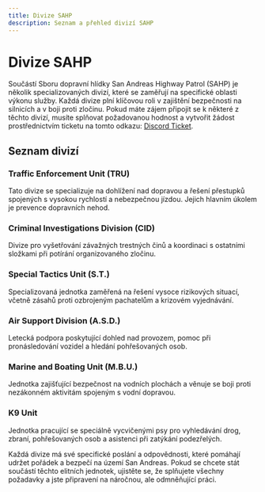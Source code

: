 ```yaml
---
title: Divize SAHP
description: Seznam a přehled divizí SAHP
---
```



# Divize SAHP

Součástí Sboru dopravní hlídky San Andreas Highway Patrol (SAHP) je několik specializovaných divizí, které se zaměřují na specifické oblasti výkonu služby. Každá divize plní klíčovou roli v zajištění bezpečnosti na silnicích a v boji proti zločinu. Pokud máte zájem připojit se k některé z těchto divizí, musíte splňovat požadovanou hodnost a vytvořit žádost prostřednictvím ticketu na tomto odkazu: [Discord Ticket](https://discord.com/channels/1301163398515396668/1301163401527169068/1301282839190310967).

## Seznam divizí

### Traffic Enforcement Unit (TRU)
Tato divize se specializuje na dohlížení nad dopravou a řešení přestupků spojených s vysokou rychlostí a nebezpečnou jízdou. Jejich hlavním úkolem je prevence dopravních nehod.

### Criminal Investigations Division (CID)
Divize pro vyšetřování závažných trestných činů a koordinaci s ostatními složkami při potírání organizovaného zločinu.

### Special Tactics Unit (S.T.)
Specializovaná jednotka zaměřená na řešení vysoce rizikových situací, včetně zásahů proti ozbrojeným pachatelům a krizovém vyjednávání.

### Air Support Division (A.S.D.)
Letecká podpora poskytující dohled nad provozem, pomoc při pronásledování vozidel a hledání pohřešovaných osob.

### Marine and Boating Unit (M.B.U.)
Jednotka zajišťující bezpečnost na vodních plochách a věnuje se boji proti nezákonném aktivitám spojeným s vodní dopravou.

### K9 Unit
Jednotka pracující se speciálně vycvičenými psy pro vyhledávání drog, zbraní, pohřešovaných osob a asistenci při zatýkání podezřelých.

Každá divize má své specifické poslání a odpovědnosti, které pomáhají udržet pořádek a bezpečí na území San Andreas. Pokud se chcete stát součástí těchto elitních jednotek, ujistěte se, že splňujete všechny požadavky a jste připravení na náročnou, ale odmněňující práci.

